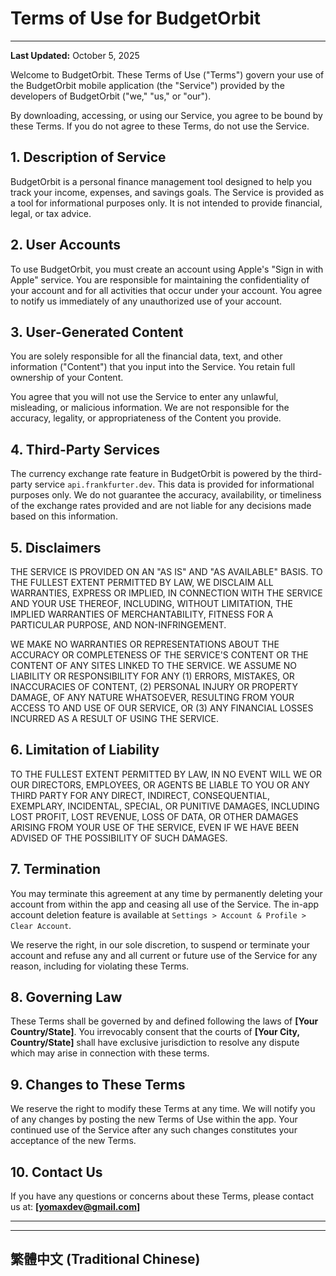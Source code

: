 # Terms of Use for BudgetOrbit
---
**Last Updated:** October 5, 2025

Welcome to BudgetOrbit. These Terms of Use ("Terms") govern your use of the BudgetOrbit mobile application (the "Service") provided by the developers of BudgetOrbit ("we," "us," or "our").

By downloading, accessing, or using our Service, you agree to be bound by these Terms. If you do not agree to these Terms, do not use the Service.

## 1. Description of Service

BudgetOrbit is a personal finance management tool designed to help you track your income, expenses, and savings goals. The Service is provided as a tool for informational purposes only. It is not intended to provide financial, legal, or tax advice.

## 2. User Accounts

To use BudgetOrbit, you must create an account using Apple's "Sign in with Apple" service. You are responsible for maintaining the confidentiality of your account and for all activities that occur under your account. You agree to notify us immediately of any unauthorized use of your account.

## 3. User-Generated Content

You are solely responsible for all the financial data, text, and other information ("Content") that you input into the Service. You retain full ownership of your Content.

You agree that you will not use the Service to enter any unlawful, misleading, or malicious information. We are not responsible for the accuracy, legality, or appropriateness of the Content you provide.

## 4. Third-Party Services

The currency exchange rate feature in BudgetOrbit is powered by the third-party service `api.frankfurter.dev`. This data is provided for informational purposes only. We do not guarantee the accuracy, availability, or timeliness of the exchange rates provided and are not liable for any decisions made based on this information.

## 5. Disclaimers

THE SERVICE IS PROVIDED ON AN "AS IS" AND "AS AVAILABLE" BASIS. TO THE FULLEST EXTENT PERMITTED BY LAW, WE DISCLAIM ALL WARRANTIES, EXPRESS OR IMPLIED, IN CONNECTION WITH THE SERVICE AND YOUR USE THEREOF, INCLUDING, WITHOUT LIMITATION, THE IMPLIED WARRANTIES OF MERCHANTABILITY, FITNESS FOR A PARTICULAR PURPOSE, AND NON-INFRINGEMENT.

WE MAKE NO WARRANTIES OR REPRESENTATIONS ABOUT THE ACCURACY OR COMPLETENESS OF THE SERVICE'S CONTENT OR THE CONTENT OF ANY SITES LINKED TO THE SERVICE. WE ASSUME NO LIABILITY OR RESPONSIBILITY FOR ANY (1) ERRORS, MISTAKES, OR INACCURACIES OF CONTENT, (2) PERSONAL INJURY OR PROPERTY DAMAGE, OF ANY NATURE WHATSOEVER, RESULTING FROM YOUR ACCESS TO AND USE OF OUR SERVICE, OR (3) ANY FINANCIAL LOSSES INCURRED AS A RESULT OF USING THE SERVICE.

## 6. Limitation of Liability

TO THE FULLEST EXTENT PERMITTED BY LAW, IN NO EVENT WILL WE OR OUR DIRECTORS, EMPLOYEES, OR AGENTS BE LIABLE TO YOU OR ANY THIRD PARTY FOR ANY DIRECT, INDIRECT, CONSEQUENTIAL, EXEMPLARY, INCIDENTAL, SPECIAL, OR PUNITIVE DAMAGES, INCLUDING LOST PROFIT, LOST REVENUE, LOSS OF DATA, OR OTHER DAMAGES ARISING FROM YOUR USE OF THE SERVICE, EVEN IF WE HAVE BEEN ADVISED OF THE POSSIBILITY OF SUCH DAMAGES.

## 7. Termination

You may terminate this agreement at any time by permanently deleting your account from within the app and ceasing all use of the Service. The in-app account deletion feature is available at `Settings > Account & Profile > Clear Account`.

We reserve the right, in our sole discretion, to suspend or terminate your account and refuse any and all current or future use of the Service for any reason, including for violating these Terms.

## 8. Governing Law

These Terms shall be governed by and defined following the laws of **[Your Country/State]**. You irrevocably consent that the courts of **[Your City, Country/State]** shall have exclusive jurisdiction to resolve any dispute which may arise in connection with these terms.

## 9. Changes to These Terms

We reserve the right to modify these Terms at any time. We will notify you of any changes by posting the new Terms of Use within the app. Your continued use of the Service after any such changes constitutes your acceptance of the new Terms.

## 10. Contact Us

If you have any questions or concerns about these Terms, please contact us at:
**[yomaxdev@gmail.com]**

---

---

## 繁體中文 (Traditional Chinese)

